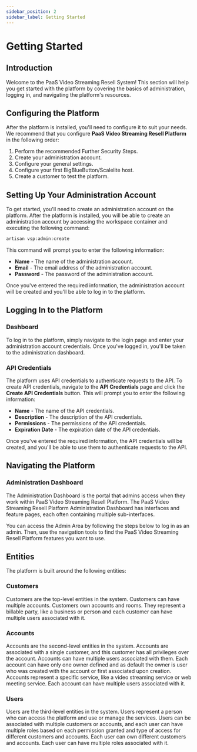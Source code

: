 ```yaml
---
sidebar_position: 2
sidebar_label: Getting Started
---
```


# Getting Started

## Introduction

Welcome to the PaaS Video Streaming Resell System! This section will help you get started with the platform by covering the basics of administration, logging in, and navigating the platform's resources.

## Configuring the Platform

After the platform is installed, you'll need to configure it to suit your needs. We recommend that you configure **PaaS Video Streaming Resell Platform** in the following order:

1. Perform the recommended Further Security Steps.
2. Create your administration account.
3. Configure your general settings.
4. Configure your first BigBlueButton/Scalelite host.
5. Create a customer to test the platform.

## Setting Up Your Administration Account

To get started, you'll need to create an administration account on the platform. After the platform is installed, you will be able to create an administration account by accessing the workspace container and executing the following command:

```bash
artisan vsp:admin:create
```

This command will prompt you to enter the following information:

- **Name** - The name of the administration account.
- **Email** - The email address of the administration account.
- **Password** - The password of the administration account.

Once you've entered the required information, the administration account will be created and you'll be able to log in to the platform.

## Logging In to the Platform

### Dashboard

To log in to the platform, simply navigate to the login page and enter your administration account credentials. Once you've logged in, you'll be taken to the administration dashboard.

### API Credentials

The platform uses API credentials to authenticate requests to the API. To create API credentials, navigate to the **API Credentials** page and click the **Create API Credentials** button. This will prompt you to enter the following information:

- **Name** - The name of the API credentials.
- **Description** - The description of the API credentials.
- **Permissions** - The permissions of the API credentials.
- **Expiration Date** - The expiration date of the API credentials.

Once you've entered the required information, the API credentials will be created, and you'll be able to use them to authenticate requests to the API.

## Navigating the Platform

### Administration Dashboard

The Administration Dashboard is the portal that admins access when they work within PaaS Video Streaming Resell Platform. The PaaS Video Streaming Resell Platform Administration Dashboard has interfaces and feature pages, each often containing multiple sub-interfaces.

You can access the Admin Area by following the steps below to log in as an admin. Then, use the navigation tools to find the PaaS Video Streaming Resell Platform features you want to use.

## Entities

The platform is built around the following entities:

### Customers

Customers are the top-level entities in the system. Customers can have multiple accounts. Customers own accounts and rooms. They represent a billable party, like a business or person and each customer can have multiple users associated with it.

### Accounts

Accounts are the second-level entities in the system. Accounts are associated with a single customer, and this customer has all privileges over the account. Accounts can have multiple users associated with them. Each account can have only one owner defined and as default the owner is user who was created with the account or first associated upon creation. Accounts represent a specific service, like a video streaming service or web meeting service. Each account can have multiple users associated with it.

### Users

Users are the third-level entities in the system. Users represent a person who can access the platform and use or manage the services. Users can be associated with multiple customers or accounts, and each user can have multiple roles based on each permission granted and type of access for different customers and accounts. Each user can own different customers and accounts. Each user can have multiple roles associated with it.